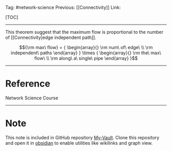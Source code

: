 Tag: #network-science 
Previous: [[Connectivity]]
Link: 

[TOC]

---

This theorem suggest that the maximum flow is proportional to the number of [[Connectivity|edge independent path]].

$${\rm max\ flow} = {
	\begin{array}{}
		\rm num\ of\ edge\ \\ 
		\rm independent\ paths
	\end{array}
} \times {
	\begin{array}{}
		\rm the\ max\ flow\ \\ 
		\rm along\ a\ single\ pipe
	\end{array}
}$$

---

# Reference

Network Science Course

---

# Note

This note is included in GitHub repository [My-Vault](https://github.com/LittleD3092/My-Vault.git). Clone this repository and open it in [obsidian](https://obsidian.md/) to enable utilities like wikilinks and graph view.